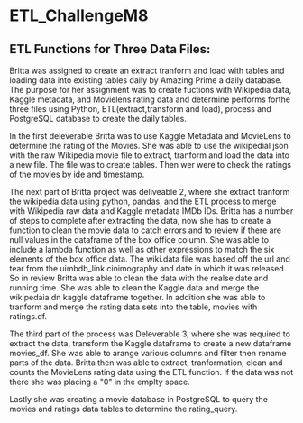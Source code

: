 # ETL_ChallengeM8
## ETL Functions for Three Data Files:
 
 Britta was assigned to create an extract tranform and load with tables and loading data into existing tables daily by Amazing Prime a daily database. The purpose for her assignment was to create fuctions with Wikipedia data, Kaggle metadata, and Movielens rating data and determine performs forthe  three files using Python, ETL(extract,transform and load), process and PostgreSQL database to create the daily tables. 

 In the first deleverable Britta was to use Kaggle Metadata and MovieLens to determine the rating of the Movies. She was able to use the wikipedial json with the raw Wikipedia movie file to extract, tranform and load the data into a new file. The file was to create tables. Then wer were to check the ratings of the movies by ide and timestamp. 

The next part of Britta project was deliveable 2, where she extract tranform the wikipedia data using python, pandas, and the ETL process to merge  with Wikipedia raw data and Kaggle metadata IMDb IDs. Britta has a number of steps to complete after extracting the data, now she has to create a function to clean the movie data to catch errors and to review if there are null values in the dataframe of the box office column. She was able to include a lambda function as well as other expressions to match the six elements of the box office data. The wiki.data file was based off the url and tear from the uimbdb_link cinimography and date in which it was released. So in review Britta was able to clean the data with the realse date and running time. She was able to clean the Kaggle data and merge the wikipedaia dn kaggle dataframe together. In addition she was able to tranform and merge the rating data sets into the table, movies with ratings.df.
  
  The third part of the process was Deleverable 3, where she was required to extract the data, transform the Kaggle dataframe to create a new dataframe movies_df. She was able to arange various columns and filter then rename parts of the data. Britta then was able to extract, tranformation, clean and counts the MovieLens rating data using the ETL function. If the data was not there she was placing a "0" in the emplty space. 
  
  Lastly she was creating a movie database in PostgreSQL to query the movies and ratings data tables to determine the rating_query. 


